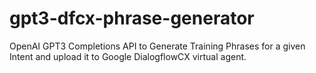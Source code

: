 # gpt3-dfcx-phrase-generator
OpenAI GPT3 Completions API to Generate Training Phrases for a given Intent and upload it to Google DialogflowCX virtual agent. 
